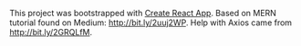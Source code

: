 This project was bootstrapped with [Create React App](https://github.com/facebookincubator/create-react-app).
Based on MERN tutorial found on Medium: http://bit.ly/2uuj2WP.
Help with Axios came from http://bit.ly/2GRQLfM.

